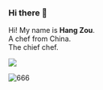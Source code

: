 ### Hi there 👋

Hi! My name is **Hang Zou**.  
A chef from China.  
The chief chef.

<img src="https://github-readme-stats.vercel.app/api?username=zouhangwithsweet" />

![666](https://github-readme-stats.vercel.app/api/top-langs/?username=zouhangwithsweet)
